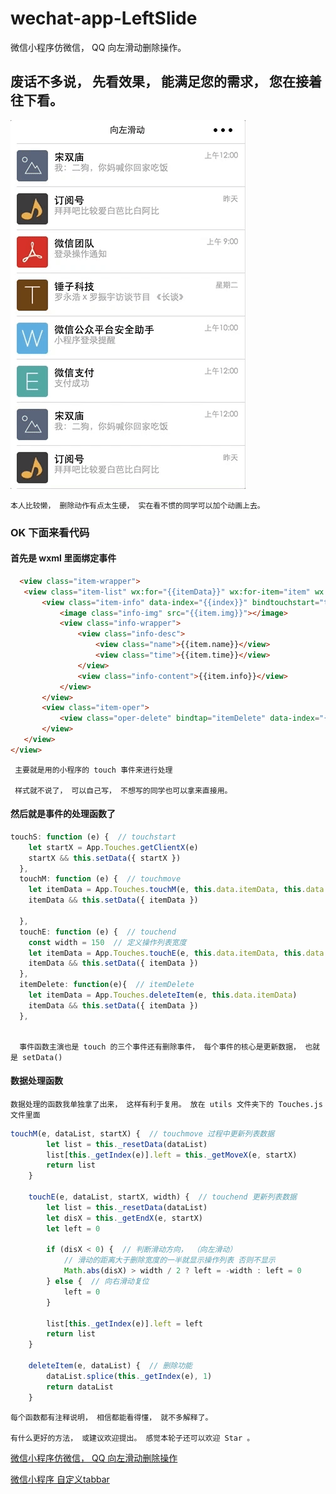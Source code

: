 # wechat-app-LeftSlide
微信小程序仿微信， QQ 向左滑动删除操作。


## 废话不多说， 先看效果， 能满足您的需求， 您在接着往下看。



![](./images/gif.gif)


    本人比较懒， 删除动作有点太生硬， 实在看不惯的同学可以加个动画上去。
   
### OK 下面来看代码

#### 首先是 wxml 里面绑定事件 
    
 ``` html
   <view class="item-wrapper">
    <view class="item-list" wx:for="{{itemData}}" wx:for-item="item" wx:for-index="index" wx:key="that">
        <view class="item-info" data-index="{{index}}" bindtouchstart="touchS" bindtouchmove="touchM" bindtouchend="touchE" style="left:{{item.left + 'rpx'}}">
            <image class="info-img" src="{{item.img}}"></image>
            <view class="info-wrapper">
                <view class="info-desc">
                    <view class="name">{{item.name}}</view>
                    <view class="time">{{item.time}}</view>
                </view>
                <view class="info-content">{{item.info}}</view>
            </view>
        </view>
        <view class="item-oper">
            <view class="oper-delete" bindtap="itemDelete" data-index="{{index}}">删除</view>
        </view>
    </view>
</view>
```

     主要就是用的小程序的 touch 事件来进行处理
     
     样式就不说了， 可以自己写， 不想写的同学也可以拿来直接用。
    
#### 然后就是事件的处理函数了

``` javascript
touchS: function (e) {  // touchstart
    let startX = App.Touches.getClientX(e)
    startX && this.setData({ startX })
  },
  touchM: function (e) {  // touchmove
    let itemData = App.Touches.touchM(e, this.data.itemData, this.data.startX)
    itemData && this.setData({ itemData })

  },
  touchE: function (e) {  // touchend
    const width = 150  // 定义操作列表宽度
    let itemData = App.Touches.touchE(e, this.data.itemData, this.data.startX, width)
    itemData && this.setData({ itemData })
  },
  itemDelete: function(e){  // itemDelete
    let itemData = App.Touches.deleteItem(e, this.data.itemData)
    itemData && this.setData({ itemData })
  },
  
  ```
  
      事件函数主演也是 touch 的三个事件还有删除事件， 每个事件的核心是更新数据， 也就是 setData()
    
    
#### 数据处理函数

    数据处理的函数我单独拿了出来， 这样有利于复用。 放在 utils 文件夹下的 Touches.js 文件里面
    
``` javascript
touchM(e, dataList, startX) {  // touchmove 过程中更新列表数据
        let list = this._resetData(dataList)
        list[this._getIndex(e)].left = this._getMoveX(e, startX)
        return list
    }

    touchE(e, dataList, startX, width) {  // touchend 更新列表数据
        let list = this._resetData(dataList)
        let disX = this._getEndX(e, startX)
        let left = 0

        if (disX < 0) {  // 判断滑动方向， （向左滑动）
            // 滑动的距离大于删除宽度的一半就显示操作列表 否则不显示
            Math.abs(disX) > width / 2 ? left = -width : left = 0
        } else {  // 向右滑动复位
            left = 0
        }

        list[this._getIndex(e)].left = left
        return list
    }

    deleteItem(e, dataList) {  // 删除功能
        dataList.splice(this._getIndex(e), 1)
        return dataList
    }
```

    每个函数都有注释说明， 相信都能看得懂， 就不多解释了。 
      
    有什么更好的方法， 或建议欢迎提出。 感觉本轮子还可以欢迎 Star 。
    
 
[微信小程序仿微信， QQ 向左滑动删除操作](https://github.com/songzeng2016/wechat-app-LeftSlide) 

[微信小程序 自定义tabbar](https://github.com/songzeng2016/wechat-app-tabbar)
